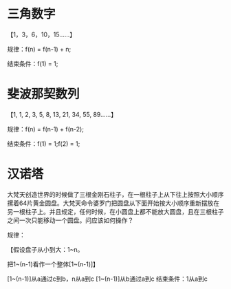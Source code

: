 


# 三角数字

【1，3，6，10，15......】

规律：f(n) = f(n-1) + n;

结束条件：f(1) = 1;


# 斐波那契数列
【1, 1, 2, 3, 5, 8, 13, 21, 34, 55, 89......】

规律：f(n) = f(n-1) + f(n-2);

结束条件：f(1) = 1;f(2) = 1;


# 汉诺塔

大梵天创造世界的时候做了三根金刚石柱子，在一根柱子上从下往上按照大小顺序摞着64片黄金圆盘。大梵天命令婆罗门把圆盘从下面开始按大小顺序重新摆放在另一根柱子上。并且规定，任何时候，在小圆盘上都不能放大圆盘，且在三根柱子之间一次只能移动一个圆盘。问应该如何操作？

规律：

【假设盘子从小到大：1~n。

   把1~(n-1)看作一个整体[1~(n-1)]】

[1~(n-1)]从a通过c到b，n从a到c
[1~(n-1)]从b通过a到c
结束条件：1从a到c


